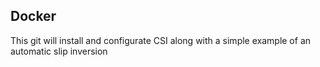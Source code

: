 ## Docker 

This git will install and configurate CSI along with a simple example of an automatic slip inversion
